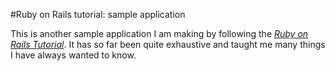 #Ruby on Rails tutorial: sample application

This is another sample application I am making by following the [*Ruby on Rails Tutorial*](http://railstutorial.org/). It has so far been quite exhaustive and taught me many things I have always wanted to know.  

